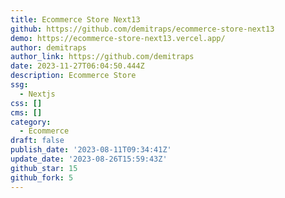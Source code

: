 ```yaml
---
title: Ecommerce Store Next13
github: https://github.com/demitraps/ecommerce-store-next13
demo: https://ecommerce-store-next13.vercel.app/
author: demitraps
author_link: https://github.com/demitraps
date: 2023-11-27T06:04:50.444Z
description: Ecommerce Store
ssg:
  - Nextjs
css: []
cms: []
category:
  - Ecommerce
draft: false
publish_date: '2023-08-11T09:34:41Z'
update_date: '2023-08-26T15:59:43Z'
github_star: 15
github_fork: 5
---
```

